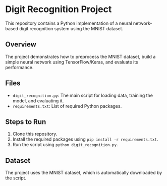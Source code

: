 
# Digit Recognition Project

This repository contains a Python implementation of a neural network-based digit recognition system using the MNIST dataset.

## Overview

The project demonstrates how to preprocess the MNIST dataset, build a simple neural network using TensorFlow/Keras, and evaluate its performance.

## Files
- `digit_recognition.py`: The main script for loading data, training the model, and evaluating it.
- `requirements.txt`: List of required Python packages.

## Steps to Run
1. Clone this repository.
2. Install the required packages using `pip install -r requirements.txt`.
3. Run the script using `python digit_recognition.py`.

## Dataset
The project uses the MNIST dataset, which is automatically downloaded by the script.
